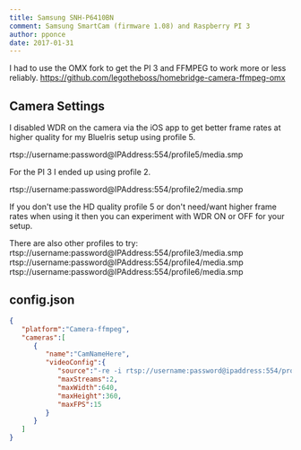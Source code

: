 ```yaml
---
title: Samsung SNH-P6410BN
comment: Samsung SmartCam (firmware 1.08) and Raspberry PI 3
author: pponce
date: 2017-01-31
---
```

I had to use the OMX fork to get the PI 3 and FFMPEG to work more or less reliably.
<https://github.com/legotheboss/homebridge-camera-ffmpeg-omx>

## Camera Settings

I disabled WDR on the camera via the iOS app to get better frame rates at higher quality for my BlueIris setup using profile 5.

rtsp://username:password@IPAddress:554/profile5/media.smp

For the PI 3 I ended up using profile 2.

rtsp://username:password@IPAddress:554/profile2/media.smp

If you don't use the HD quality profile 5 or don't need/want higher frame rates when using it then you can experiment with WDR ON or OFF for your setup.

There are also other profiles to try:
rtsp://username:password@IPAddress:554/profile3/media.smp
rtsp://username:password@IPAddress:554/profile4/media.smp
rtsp://username:password@IPAddress:554/profile6/media.smp

## config.json

```json
{
   "platform":"Camera-ffmpeg",
   "cameras":[
      {
         "name":"CamNameHere",
         "videoConfig":{
            "source":"-re -i rtsp://username:password@ipaddress:554/profile2/media.smp",
            "maxStreams":2,
            "maxWidth":640,
            "maxHeight":360,
            "maxFPS":15
         }
      }
   ]
}
```
